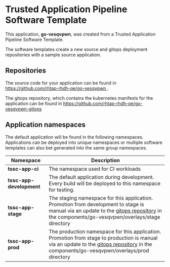 # Trusted Application Pipeline Software Template

This application, **go-vesqvpwn**, was created from a Trusted Application Pipeline Software Template.

The software templates create a new source and gitops deployment repositories with a sample source application. 

## Repositories

The source code for your application can be found in [https://github.com/rhtap-rhdh-qe/go-vesqvpwn ](https://github.com/rhtap-rhdh-qe/go-vesqvpwn ).
 
The gitops repository, which contains the kubernetes manifests for the application can be found in 
[https://github.com/rhtap-rhdh-qe/go-vesqvpwn-gitops ](https://github.com/rhtap-rhdh-qe/go-vesqvpwn-gitops ) 

## Application namespaces 

The default application will be found in the following namespaces. Applications can be deployed into unique namespaces or multiple software templates can also bet generated into the same group namespaces.  

|  Namespace   |  Description   |  
| -------- | -------- |
| **tssc-app-ci** | The namespace used for CI workloads |
| **tssc-app-development** | The default application during development. Every build will be deployed to this namespace for testing. |
| **tssc-app-stage** | The staging namespace for this application. Promotion from development to stage is manual via an update to the [gitops repository](https://github.com/rhtap-rhdh-qe/go-vesqvpwn-gitops ) in the components/go-vesqvpwn/overlays/stage directory |
| **tssc-app-prod** | The production namespace for this application. Promotion from stage to production is manual via an update to the [gitops repository](https://github.com/rhtap-rhdh-qe/go-vesqvpwn-gitops ) in the components/go-vesqvpwn/overlays/prod directory |